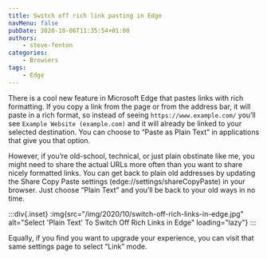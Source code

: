 ```yaml
---
title: Switch off rich link pasting in Edge
navMenu: false
pubDate: 2020-10-06T11:35:54+01:00
authors:
    - steve-fenton
categories:
    - Browsers
tags:
    - Edge
---
```


There is a cool new feature in Microsoft Edge that pastes links with rich formatting. If you copy a link from the page or from the address bar, it will paste in a rich format, so instead of seeing `https://www.example.com/` you’ll see `Example Website (example.com)` and it will already be linked to your selected destination. You can choose to “Paste as Plain Text” in applications that give you that option.

However, if you’re old-school, technical, or just plain obstinate like me, you might need to share the actual URLs more often than you want to share nicely formatted links. You can get back to plain old addresses by updating the Share Copy Paste settings (edge://settings/shareCopyPaste) in your browser. Just choose “Plain Text” and you’ll be back to your old ways in no time.

:::div{.inset}
:img{src="/img/2020/10/switch-off-rich-links-in-edge.jpg" alt="Select 'Plain Text' To Switch Off Rich Links in Edge" loading="lazy"}
:::

Equally, if you find you want to upgrade your experience, you can visit that same settings page to select “Link” mode.